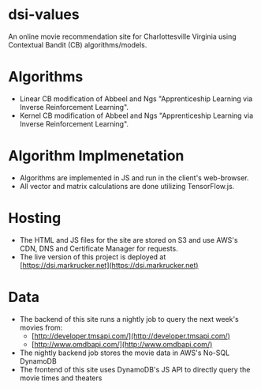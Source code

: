 # dsi-values
An online movie recommendation site for Charlottesville Virginia using Contextual Bandit (CB) algorithms/models.

# Algorithms
  * Linear CB modification of Abbeel and Ngs "Apprenticeship Learning via Inverse Reinforcement Learning".
  * Kernel CB modification of Abbeel and Ngs "Apprenticeship Learning via Inverse Reinforcement Learning".
 
# Algorithm Implmenetation
  * Algorithms are implemented in JS and run in the client's web-browser.
  * All vector and matrix calculations are done utilizing TensorFlow.js.

# Hosting
  * The HTML and JS files for the site are stored on S3 and use AWS's CDN, DNS and Certificate Manager for requests.
  * The live version of this project is deployed at [https://dsi.markrucker.net](https://dsi.markrucker.net)
  
# Data
  * The backend of this site runs a nightly job to query the next week's movies from: 
    * [http://developer.tmsapi.com/](http://developer.tmsapi.com/)
    * [http://www.omdbapi.com/](http://www.omdbapi.com/)
  * The nightly backend job stores the movie data in AWS's No-SQL DynamoDB
  * The frontend of this site uses DynamoDB's JS API to directly query the movie times and theaters

